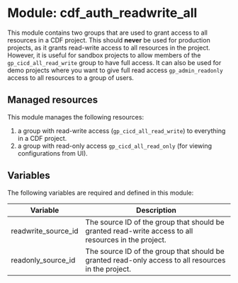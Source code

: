 # Module: cdf_auth_readwrite_all

This module contains two groups that are used to grant access to all resources in a CDF project. This
should **never** be used for production projects, as it grants read-write access to all resources in the project.
However, it is useful for sandbox projects to allow members of the `gp_cicd_all_read_write` group to have full access.
It can also be used for demo projects where you want to give full read access `gp_admin_readonly` access to
all resources to a group of users.

## Managed resources

This module manages the following resources:

1. a group with read-write access (`gp_cicd_all_read_write`) to everything in a CDF project.
2. a group with read-only access `gp_cicd_all_read_only` (for viewing configurations from UI).

## Variables

The following variables are required and defined in this module:

| Variable            | Description                                                                                          |
|---------------------|------------------------------------------------------------------------------------------------------|
| readwrite_source_id | The source ID of the group that should be granted read-write access to all resources in the project. |
| readonly_source_id  | The source ID of the group that should be granted read-only access to all resources in the project.  |
